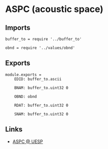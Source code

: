 # ASPC (acoustic space)

## Imports

	buffer_to = require '../buffer_to'

	obnd = require '../values/obnd'


## Exports

	module.exports =
		EDID: buffer_to.ascii

		BNAM: buffer_to.uint32 0

		OBND: obnd

		RDAT: buffer_to.uint32 0

		SNAM: buffer_to.uint32 0


## Links

- [ASPC @ UESP](http://www.uesp.net/wiki/Tes5Mod:Mod_File_Format/ASPC)
